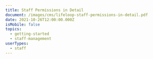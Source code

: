 ```yaml
---
title: Staff Permissions in Detail
document: /images/cms/lifeloop-staff-permissions-in-detail.pdf
date: 2021-10-26T12:00:00.000Z
isMobile: false
topics:
  - getting-started
  - staff-management
userTypes:
  - staff
---
```

